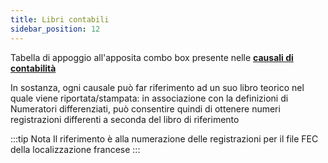```yaml
---
title: Libri contabili
sidebar_position: 12
---
```


Tabella di appoggio all'apposita combo box presente nelle [**causali di contabilità**](/docs/configurations/tables/finance/ledger-records-templates/ledger-records-templates)

In sostanza, ogni causale può far riferimento ad un suo libro teorico nel quale viene riportata/stampata: in associazione con la definizioni di Numeratori differenziati, può consentire quindi di ottenere numeri registrazioni differenti a seconda del libro di riferimento

:::tip Nota
Il riferimento è alla numerazione delle registrazioni per il file FEC della localizzazione francese
:::